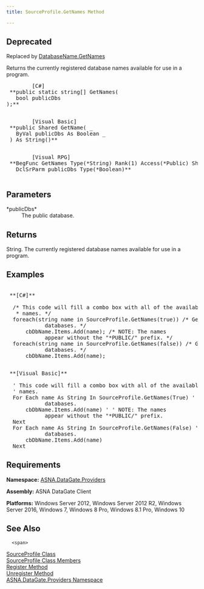 ```yaml
---
title: SourceProfile.GetNames Method

---
```


## <span style="font-color:red">Deprecated</span>
Replaced by [DatabaseName.GetNames](database-name-class-get-names-method.html)

Returns the currently registered database names available for use in a program.
<pre class="prettyprint">
        <span class="lang">[C#]</span>
 **public static string[] GetNames(<br />   bool publicDbs<br />);** 
      </pre>
<pre class="prettyprint">
        <span class="lang">[Visual Basic] </span>
 **public Shared GetName( _
   ByVal publicDbs As Boolean _
 ) As String()** 
      </pre>
<pre class="prettyprint">
        <span class="lang">[Visual RPG]</span>
 **BegFunc GetNames Type(*String) Rank(1) Access(*Public) Shared(*Yes)
   DclSrParm publicDbs Type(*Boolean)** 
      </pre>

## Parameters

<dl>
        <dt>
 *publicDbs* 
        </dt>
        <dd>The public database.
					</dd>
</dl>

## Returns

String. The currently registered database names available for use in a program.
## Examples 

<pre class="prettyprint">
        <span class="lang">
 **[C#]** 
        </span>
  /* This code will fill a combo box with all of the available database
   * names. */
  foreach(string name in SourceProfile.GetNames(true)) /* Get *PUBLIC 
            databases. */
      cbDbName.Items.Add(name); /* NOTE: The names 
            appear without the "*PUBLIC/" prefix. */
  foreach(string name in SourceProfile.GetNames(false)) /* Get non public 
            databases. */
      cbDbName.Items.Add(name);</pre>
<pre class="prettyprint">
        <span class="lang">
 **[Visual Basic]** 
        </span>
  ' This code will fill a combo box with all of the available database
  ' names.
  For Each name As String In SourceProfile.GetNames(True) ' Get *PUBLIC 
            databases.
      cbDbName.Items.Add(name) ' ' NOTE: The names 
            appear without the "*PUBLIC/" prefix.
  Next
  For Each name As String In SourceProfile.GetNames(False) ' Get non public 
            databases.
      cbDbName.Items.Add(name)
  Next</pre>

## Requirements

**Namespace:** [ ASNA.DataGate.Providers](datagate-providers-namespace.html) 

<span> **Assembly:** ASNA DataGate Client</span> 

<span> **Platforms:** Windows Server 2012, Windows Server 2012 R2, Windows Server 2016, Windows 7, Windows 8 Pro, Windows 8.1 Pro, Windows 10</span> 
## See Also


      <span>
[SourceProfile Class](source-profile-class.html) <br />[
						SourceProfile Class Members](source-profile-members.html)<br />[
						Register Method](source-profile-class-register-method.html)<br />[Unregister 
						Method](source-profile-class-unregister-method.html)<br />[ASNA.DataGate.Providers Namespace](datagate-providers-namespace.html)</span>  


